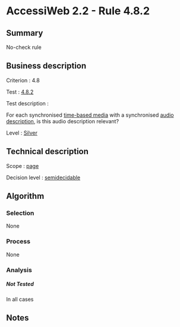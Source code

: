 # AccessiWeb 2.2 - Rule 4.8.2

## Summary

No-check rule

## Business description

Criterion : 4.8

Test : [4.8.2](http://www.accessiweb.org/index.php/accessiweb-22-english-version.html#test-4-8-2)

Test description :

For each synchronised [time-based media](http://www.accessiweb.org/index.php/glossary-76.html#mMediaTemp)
with a synchronised [audio description](http://www.accessiweb.org/index.php/glossary-76.html#mAudioDesc), is this audio description relevant?

Level : [Silver](/en/category/rules-design/accessiweb-11/level/argent)

## Technical description

Scope : [page](/en/category/rules-design/accessiweb-11/scope/page)

Decision level :
[semidecidable](/en/category/rules-design/accessiweb-11/decision-level/semidecidable)

## Algorithm

### Selection

None

### Process

None

### Analysis

##### Not Tested

In all cases

## Notes



